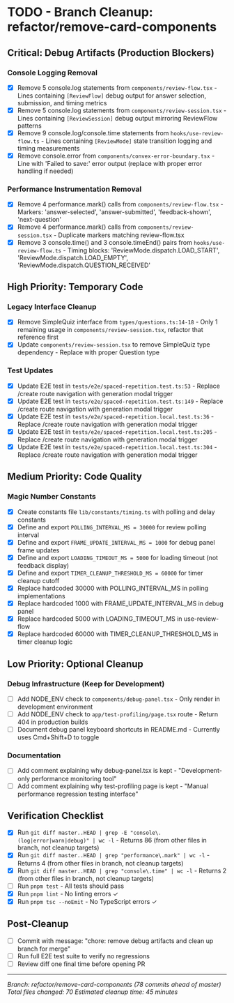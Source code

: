 # TODO - Branch Cleanup: refactor/remove-card-components

## Critical: Debug Artifacts (Production Blockers)

### Console Logging Removal
- [x] Remove 5 console.log statements from `components/review-flow.tsx` - Lines containing `[ReviewFlow]` debug output for answer selection, submission, and timing metrics
- [x] Remove 5 console.log statements from `components/review-session.tsx` - Lines containing `[ReviewSession]` debug output mirroring ReviewFlow patterns
- [x] Remove 9 console.log/console.time statements from `hooks/use-review-flow.ts` - Lines containing `[ReviewMode]` state transition logging and timing measurements
- [x] Remove console.error from `components/convex-error-boundary.tsx` - Line with 'Failed to save:' error output (replace with proper error handling if needed)

### Performance Instrumentation Removal
- [x] Remove 4 performance.mark() calls from `components/review-flow.tsx` - Markers: 'answer-selected', 'answer-submitted', 'feedback-shown', 'next-question'
- [x] Remove 4 performance.mark() calls from `components/review-session.tsx` - Duplicate markers matching review-flow.tsx
- [x] Remove 3 console.time() and 3 console.timeEnd() pairs from `hooks/use-review-flow.ts` - Timing blocks: 'ReviewMode.dispatch.LOAD_START', 'ReviewMode.dispatch.LOAD_EMPTY', 'ReviewMode.dispatch.QUESTION_RECEIVED'

## High Priority: Temporary Code

### Legacy Interface Cleanup
- [x] Remove SimpleQuiz interface from `types/questions.ts:14-18` - Only 1 remaining usage in `components/review-session.tsx`, refactor that reference first
- [x] Update `components/review-session.tsx` to remove SimpleQuiz type dependency - Replace with proper Question type

### Test Updates
- [x] Update E2E test in `tests/e2e/spaced-repetition.test.ts:53` - Replace /create route navigation with generation modal trigger
- [x] Update E2E test in `tests/e2e/spaced-repetition.test.ts:149` - Replace /create route navigation with generation modal trigger
- [x] Update E2E test in `tests/e2e/spaced-repetition.local.test.ts:36` - Replace /create route navigation with generation modal trigger
- [x] Update E2E test in `tests/e2e/spaced-repetition.local.test.ts:205` - Replace /create route navigation with generation modal trigger
- [x] Update E2E test in `tests/e2e/spaced-repetition.local.test.ts:304` - Replace /create route navigation with generation modal trigger

## Medium Priority: Code Quality

### Magic Number Constants
- [x] Create constants file `lib/constants/timing.ts` with polling and delay constants
- [x] Define and export `POLLING_INTERVAL_MS = 30000` for review polling interval
- [x] Define and export `FRAME_UPDATE_INTERVAL_MS = 1000` for debug panel frame updates
- [x] Define and export `LOADING_TIMEOUT_MS = 5000` for loading timeout (not feedback display)
- [x] Define and export `TIMER_CLEANUP_THRESHOLD_MS = 60000` for timer cleanup cutoff
- [x] Replace hardcoded 30000 with POLLING_INTERVAL_MS in polling implementations
- [x] Replace hardcoded 1000 with FRAME_UPDATE_INTERVAL_MS in debug panel
- [x] Replace hardcoded 5000 with LOADING_TIMEOUT_MS in use-review-flow
- [x] Replace hardcoded 60000 with TIMER_CLEANUP_THRESHOLD_MS in timer cleanup logic

## Low Priority: Optional Cleanup

### Debug Infrastructure (Keep for Development)
- [ ] Add NODE_ENV check to `components/debug-panel.tsx` - Only render in development environment
- [ ] Add NODE_ENV check to `app/test-profiling/page.tsx` route - Return 404 in production builds
- [ ] Document debug panel keyboard shortcuts in README.md - Currently uses Cmd+Shift+D to toggle

### Documentation
- [ ] Add comment explaining why debug-panel.tsx is kept - "Development-only performance monitoring tool"
- [ ] Add comment explaining why test-profiling page is kept - "Manual performance regression testing interface"

## Verification Checklist
- [x] Run `git diff master..HEAD | grep -E "console\.(log|error|warn|debug)" | wc -l` - Returns 86 (from other files in branch, not cleanup targets)
- [x] Run `git diff master..HEAD | grep "performance\.mark" | wc -l` - Returns 4 (from other files in branch, not cleanup targets)
- [x] Run `git diff master..HEAD | grep "console\.time" | wc -l` - Returns 2 (from other files in branch, not cleanup targets)
- [ ] Run `pnpm test` - All tests should pass
- [x] Run `pnpm lint` - No linting errors ✓
- [x] Run `pnpm tsc --noEmit` - No TypeScript errors ✓

## Post-Cleanup
- [ ] Commit with message: "chore: remove debug artifacts and clean up branch for merge"
- [ ] Run full E2E test suite to verify no regressions
- [ ] Review diff one final time before opening PR

---
*Branch: refactor/remove-card-components (78 commits ahead of master)*
*Total files changed: 70*
*Estimated cleanup time: 45 minutes*